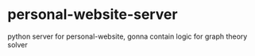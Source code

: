 # personal-website-server
python server for personal-website, gonna contain logic for graph theory solver

